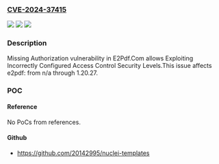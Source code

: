 ### [CVE-2024-37415](https://cve.mitre.org/cgi-bin/cvename.cgi?name=CVE-2024-37415)
![](https://img.shields.io/static/v1?label=Product&message=e2pdf&color=blue)
![](https://img.shields.io/static/v1?label=Version&message=n%2Fa&color=blue)
![](https://img.shields.io/static/v1?label=Vulnerability&message=CWE-862%20Missing%20Authorization&color=brighgreen)

### Description

Missing Authorization vulnerability in E2Pdf.Com allows Exploiting Incorrectly Configured Access Control Security Levels.This issue affects e2pdf: from n/a through 1.20.27.

### POC

#### Reference
No PoCs from references.

#### Github
- https://github.com/20142995/nuclei-templates


